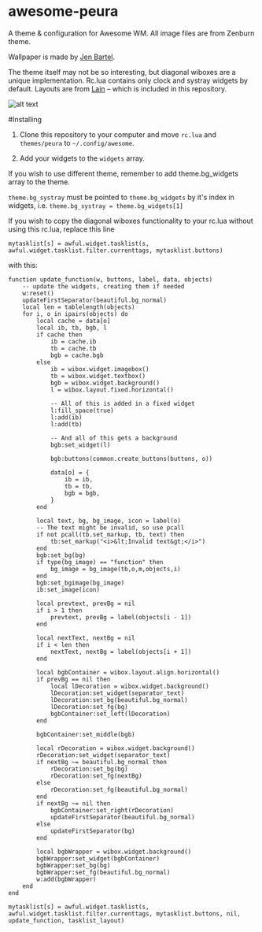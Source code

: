 # awesome-peura
A theme & configuration for Awesome WM. All image files are from Zenburn theme.

Wallpaper is made by [Jen Bartel](http://www.jenbartel.com/).

The theme itself may not be so interesting, but diagonal wiboxes are a unique implementation. 
Rc.lua contains only clock and systray widgets by default. Layouts are from [Lain](https://github.com/copycat-killer/lain) – which is included in this repository.

![alt text](https://raw.githubusercontent.com/olzraiti/awesome-peura/master/screenshot.png)

#Installing
1. Clone this repository to your computer and move `rc.lua` and `themes/peura` to `~/.config/awesome`.

2. Add your widgets to the `widgets` array.

If you wish to use different theme, remember to add theme.bg_widgets array to the theme.

`theme.bg_systray` must be pointed to `theme.bg_widgets` by it's index in widgets, i.e. `theme.bg_systray = theme.bg_widgets[1]`

If you wish to copy the diagonal wiboxes functionality to your rc.lua without using this rc.lua, replace this line

`mytasklist[s] = awful.widget.tasklist(s, awful.widget.tasklist.filter.currenttags, mytasklist.buttons)`

with this:

```
function update_function(w, buttons, label, data, objects)
	-- update the widgets, creating them if needed
	w:reset()
	updateFirstSeparator(beautiful.bg_normal)
	local len = tablelength(objects)
	for i, o in ipairs(objects) do
		local cache = data[o]
		local ib, tb, bgb, l
		if cache then
			ib = cache.ib
			tb = cache.tb
			bgb = cache.bgb
		else
			ib = wibox.widget.imagebox()
			tb = wibox.widget.textbox()
			bgb = wibox.widget.background()
			l = wibox.layout.fixed.horizontal()

			-- All of this is added in a fixed widget
			l:fill_space(true)
			l:add(ib)
			l:add(tb)

			-- And all of this gets a background
			bgb:set_widget(l)

			bgb:buttons(common.create_buttons(buttons, o))

			data[o] = {
				ib = ib,
				tb = tb,
				bgb = bgb,
			}
		end

		local text, bg, bg_image, icon = label(o)
		-- The text might be invalid, so use pcall
		if not pcall(tb.set_markup, tb, text) then
			tb:set_markup("<i>&lt;Invalid text&gt;</i>")
		end
		bgb:set_bg(bg)
		if type(bg_image) == "function" then
			bg_image = bg_image(tb,o,m,objects,i)
		end
		bgb:set_bgimage(bg_image)
		ib:set_image(icon)

		local prevtext, prevBg = nil
		if i > 1 then
			prevtext, prevBg = label(objects[i - 1])
		end

		local nextText, nextBg = nil
		if i < len then
			nextText, nextBg = label(objects[i + 1])
		end

		local bgbContainer = wibox.layout.align.horizontal()
		if prevBg == nil then 
			local lDecoration = wibox.widget.background()
			lDecoration:set_widget(separator_text)
			lDecoration:set_bg(beautiful.bg_normal)
			lDecoration:set_fg(bg)
			bgbContainer:set_left(lDecoration)
		end

		bgbContainer:set_middle(bgb)

		local rDecoration = wibox.widget.background()
		rDecoration:set_widget(separator_text)
		if nextBg ~= beautiful.bg_normal then
			rDecoration:set_bg(bg)
			rDecoration:set_fg(nextBg)
		else
			rDecoration:set_fg(beautiful.bg_normal)
		end
		if nextBg ~= nil then
			bgbContainer:set_right(rDecoration)
			updateFirstSeparator(beautiful.bg_normal)
		else
			updateFirstSeparator(bg)
		end

		local bgbWrapper = wibox.widget.background()
		bgbWrapper:set_widget(bgbContainer)
		bgbWrapper:set_bg(bg)
		bgbWrapper:set_fg(beautiful.bg_normal)
		w:add(bgbWrapper)
	end
end

mytasklist[s] = awful.widget.tasklist(s, awful.widget.tasklist.filter.currenttags, mytasklist.buttons, nil, update_function, tasklist_layout)
```
